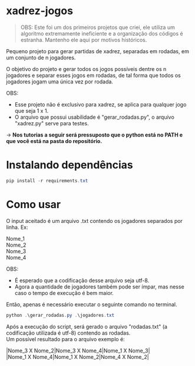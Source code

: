 # xadrez-jogos
> OBS: Este foi um dos primeiros projetos que criei, ele utiliza um algoritmo extremamente ineficiente e a organização dos códigos é estranha. Mantenho ele aqui por motivos históricos. 

Pequeno projeto para gerar partidas de xadrez, separadas em rodadas, em um conjunto de n jogadores.

O objetivo do projeto e gerar todos os jogos possíveis dentre os n jogadores e separar esses jogos em rodadas, de tal forma que todos os jogadores jogam uma única vez por rodada.

OBS: 
* Esse projeto não é exclusivo para xadrez, se aplica para qualquer jogo que seja 1 x 1.  
* O arquivo que possui usabilidade é "gerar_rodadas.py", o arquivo "xadrez.py" serve para testes.  

-> **Nos tutorias a seguir será pressuposto que o python está no PATH e que você está na pasta do repositório.**

# Instalando dependências
```powershell
pip install -r requirements.txt
```

# Como usar
O input aceitado é um arquivo .txt contendo os jogadores separados por linha. Ex:

Nome_1  
Nome_2  
Nome_3  
Nome_4  

OBS: 
* É esperado que a codificação desse arquivo seja utf-8.
* Agora a quantidade de jogadores também pode ser ímpar, mas nesse caso o tempo de execução é bem maior.

Então, apenas é necessário executar o seguinte comando no terminal.  

  ```powershell
  python .\gerar_rodadas.py .\jogadores.txt
  ```
 
Após a execução do script, será gerado o arquivo "rodadas.txt" (a codificação utilizada é utf-8) contendo as rodadas.  
Um possível resultado para o arquivo exemplo é:

|Nome_3 X Nome_2|Nome_3 X Nome_4|Nome_1 X Nome_3|  
|Nome_1 X Nome_4|Nome_1 X Nome_2|Nome_4 X Nome_2|
